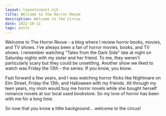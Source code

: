 ```yaml
---
layout: layouts/post.njk
title: Welcome to the Horror Revue
description: Welcome to the Circus
date: 2022-10-11
tags: posts
---
```

Welcome to The Horror Revue - a blog where I review horror books, movies, and TV shows. I've always been a fan of horror movies, books, and TV shows. I remember watching "Tales from the Dark Side" late at night on Saturday nights with my sister and her friend. To me, they weren't particularly scary but they could be unsettling. Another show we liked to watch was Friday the 13th - the series. If you know, you know.

Fast forward a few years, and I was watching horror flicks like Nightmare on Elm Street, Friday the 13th, and Halloween with my friends. All through my teen years, my mom would buy me horror novels while she bought herself romance novels at our local used bookstore. So my love of horror has been with me for a long time. 

So now that you know a little background... welcome to the circus!